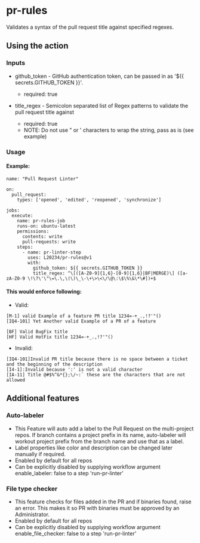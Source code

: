 # pr-rules
Validates a syntax of the pull request title against specified regexes.

## Using the action
### Inputs
* github_token - GitHub authentication token, can be passed in as '${{ secrets.GITHUB_TOKEN }}'.

    * required: true
* title_regex - Semicolon separated list of Regex patterns to validate the pull request title against

    * required: true
    * NOTE: Do not use " or ' characters to wrap the string, pass as is (see example)
### Usage
#### Example:
~~~
name: "Pull Request Linter"
 
on:
  pull_request:
    types: ['opened', 'edited', 'reopened', 'synchronize']
 
jobs:
  execute:
    name: pr-rules-job
    runs-on: ubuntu-latest
    permissions:
      contents: write
      pull-requests: write
    steps:
      - name: pr-linter-step
        uses: L20234/pr-rules@v1
        with:
          github_token: ${{ secrets.GITHUB_TOKEN }}
          title_regex: ^\[([A-Z0-9]{1,6}-[0-9]{1,6}|BF|MERGE)\] ([a-zA-Z0-9 \!\?\'\"\=\.\,\(\)\_\-\+\>\<\/\@\:\$\%\&\*\#])+$
~~~
#### This would enforce following:
* Valid:
~~~
[M-1] valid Example of a feature PR title 1234=-+_.,!?'"()
[IQ4-101] Yet Another valid Example of a PR of a feature

[BF] Valid BugFix title
[HF] Valid HotFix title 1234=-+_.,!?'"()
~~~
* Invalid:
~~~
[IQ4-101]Invalid PR title because there is no space between a ticket and the beginning of the description
[I4-1]:Invalid because ':' is not a valid character
[IA-11] Title @#$%^&*{};\/~:` these are the characters that are not allowed
~~~
## Additional features
### Auto-labeler
* This Feature will auto add a label to the Pull Request on the multi-project repos. If branch contains a project prefix in its name, auto-labeler will workout project prefix from the branch name and use that as a label.
* Label properties like color and description can be changed later manually if required.
* Enabled by default for all repos
* Can be explicitly disabled by supplying workflow argument enable_labeler: false to a step 'run-pr-linter'

### File type checker
* This feature checks for files added in the PR and if binaries found, raise an error. This makes it so PR with binaries must be approved by an Administrator.
* Enabled by default for all repos
* Can be explicitly disabled by supplying workflow argument enable_file_checker: false to a step 'run-pr-linter'
